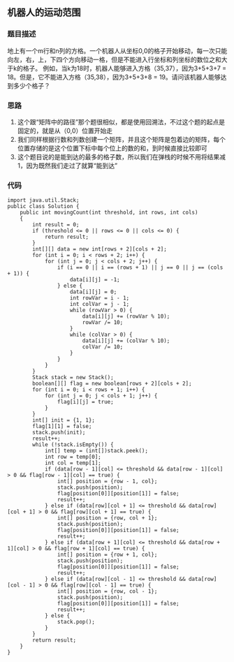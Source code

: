 ## 机器人的运动范围

### 题目描述
地上有一个m行和n列的方格。一个机器人从坐标0,0的格子开始移动，每一次只能向左，右，上，下四个方向移动一格，但是不能进入行坐标和列坐标的数位之和大于k的格子。 例如，当k为18时，机器人能够进入方格（35,37），因为3+5+3+7 = 18。但是，它不能进入方格（35,38），因为3+5+3+8 = 19。请问该机器人能够达到多少个格子？

### 思路
1. 这个跟“矩阵中的路径”那个题很相似，都是使用回溯法，不过这个题的起点是固定的，就是从（0,0）位置开始走
2. 我们同样根据行数和列数创建一个矩阵，并且这个矩阵是包着边的矩阵，每个位置存储的是这个位置下标中每个位上的数的和，到时候直接比较即可
3. 这个题目说的是能到达的最多的格子数，所以我们在弹栈的时候不用将结果减1，因为既然我们走过了就算“能到达”

### 代码
    import java.util.Stack;
    public class Solution {
        public int movingCount(int threshold, int rows, int cols)
        {
            int result = 0;
            if (threshold <= 0 || rows <= 0 || cols <= 0) {
            	return result;
            }
            int[][] data = new int[rows + 2][cols + 2];
            for (int i = 0; i < rows + 2; i++) {
            	for (int j = 0; j < cols + 2; j++) {
            		if (i == 0 || i == (rows + 1) || j == 0 || j == (cols + 1)) {
            			data[i][j] = -1;
            		} else {
            			data[i][j] = 0;
            			int rowVar = i - 1;
            			int colVar = j - 1;
            			while (rowVar > 0) {
            				data[i][j] += (rowVar % 10);
            				rowVar /= 10;
            			}
            			while (colVar > 0) {
            				data[i][j] += (colVar % 10);
            				colVar /= 10;
            			}
            		}
            	}
            }
            Stack stack = new Stack();
            boolean[][] flag = new boolean[rows + 2][cols + 2];
            for (int i = 0; i < rows + 1; i++) {
            	for (int j = 0; j < cols + 1; j++) {
            		flag[i][j] = true;
            	}
            }
            int[] init = {1, 1};
            flag[1][1] = false;
            stack.push(init);
            result++;
            while (!stack.isEmpty()) {
            	int[] temp = (int[])stack.peek();
            	int row = temp[0];
            	int col = temp[1];
            	if (data[row - 1][col] <= threshold && data[row - 1][col] > 0 && flag[row - 1][col] == true) {
            		int[] position = {row - 1, col};
            		stack.push(position);
            		flag[position[0]][position[1]] = false;
            		result++;
            	} else if (data[row][col + 1] <= threshold && data[row][col + 1] > 0 && flag[row][col + 1] == true) {
            		int[] position = {row, col + 1};
            		stack.push(position);
            		flag[position[0]][position[1]] = false;
            		result++;
            	} else if (data[row + 1][col] <= threshold && data[row + 1][col] > 0 && flag[row + 1][col] == true) {
            		int[] position = {row + 1, col};
            		stack.push(position);
            		flag[position[0]][position[1]] = false;
            		result++;
            	} else if (data[row][col - 1] <= threshold && data[row][col - 1] > 0 && flag[row][col - 1] == true) {
            		int[] position = {row, col - 1};
            		stack.push(position);
            		flag[position[0]][position[1]] = false;
            		result++;
            	} else {
            		stack.pop();
            	}
            }	
            return result;
        }
    }
